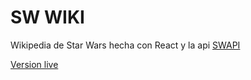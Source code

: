 # SW WIKI

Wikipedia de Star Wars hecha con  React y la api [SWAPI](https://swapi.dev/documentation)

[Version live](https://sw-wiki-react.netlify.app/)

